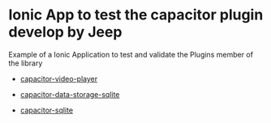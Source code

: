 # Ionic App to test the capacitor plugin develop by Jeep
Example of a Ionic Application to test and validate the Plugins member of the library

- [capacitor-video-player](https://github.com/jepiqueau/jeep/blob/master/capacitor/plugins-library/docs/VideoPlayer.md)

- [capacitor-data-storage-sqlite](https://github.com/jepiqueau/jeep/blob/master/capacitor/plugins-library/docs/DataStorage.md)

- [capacitor-sqlite](https://github.com/jepiqueau/jeep/blob/master/capacitor/plugins-library/docs/DatabaseSQLite.md)
